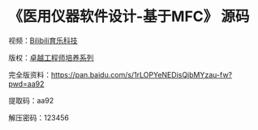# 《医用仪器软件设计-基于MFC》 源码

视频：[Bilibili育乐科技](https://www.bilibili.com/video/BV14a41187GH)

版权：[卓越工程师培养系列](https://mp.weixin.qq.com/s/747XwgO6Bo23mN8b6kXwkg)

完全版资料：https://pan.baidu.com/s/1rLOPYeNEDisQjbMYzau-fw?pwd=aa92

提取码：aa92

解压密码：123456